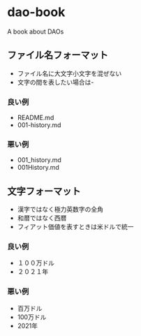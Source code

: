 # dao-book
A book about DAOs



## ファイル名フォーマット

- ファイル名に大文字小文字を混ぜない
- 文字の間を表したい場合は-

### 良い例

- README.md
- 001-history.md

### 悪い例

- 001_history.md
- 001History.md

## 文字フォーマット

- 漢字ではなく極力英数字の全角
- 和暦ではなく西暦
- フィアット価値を表すときは米ドルで統一

### 良い例

- １００万ドル
- ２０２１年

### 悪い例

- 百万ドル
- 100万ドル
- 2021年




